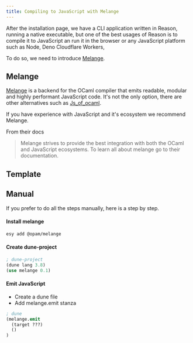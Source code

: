 ```yaml
---
title: Compiling to JavaScript with Melange
---
```


After the installation page, we have a CLI application written in Reason, running a native executable, but one of the best usages of Reason is to compile it to JavaScript an run it in the browser or any JavaScript platform such as Node, Deno Cloudflare Workers,

To do so, we need to introduce [Melange](https://melange.re).

## Melange

[Melange](https://melange.re) is a backend for the OCaml compiler that emits readable, modular and highly performant JavaScript code. It's not the only option, there are other alternatives such as [Js_of_ocaml](compiling-to-js-with-jsoo.md).

If you have experience with JavaScript and it's ecosystem we recommend Melange.

<!-- Turn it into a quote -->
From their docs
> Melange strives to provide the best integration with both the OCaml and JavaScript ecosystems. To learn all about melange go to their documentation.

## Template
<!-- To get started with Reason and Melange, there's an official template

```
git clone https://github.com/melange-re/melange-esy-template
cd melange-esy-template
esy

npm install
npm run webpack
```
-->

## Manual

If you prefer to do all the steps manually, here is a step by step.

#### Install melange
```sh
esy add @opam/melange
```

#### Create dune-project
```clojure
; dune-project
(dune lang 3.8)
(use melange 0.1)
```

#### Emit JavaScript
- Create a dune file
- Add melange.emit stanza
```clojure
; dune
(melange.emit
  (target ???)
  ()
)
```
<!-- Link to all options in Melange -->
